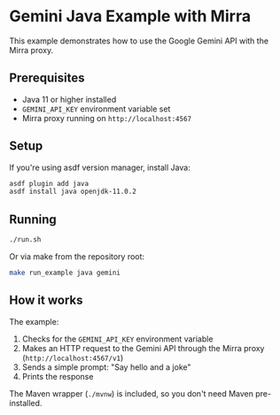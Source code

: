 # Gemini Java Example with Mirra

This example demonstrates how to use the Google Gemini API with the Mirra proxy.

## Prerequisites

- Java 11 or higher installed
- `GEMINI_API_KEY` environment variable set
- Mirra proxy running on `http://localhost:4567`

## Setup

If you're using asdf version manager, install Java:

```bash
asdf plugin add java
asdf install java openjdk-11.0.2
```

## Running

```bash
./run.sh
```

Or via make from the repository root:

```bash
make run_example java gemini
```

## How it works

The example:
1. Checks for the `GEMINI_API_KEY` environment variable
2. Makes an HTTP request to the Gemini API through the Mirra proxy (`http://localhost:4567/v1`)
3. Sends a simple prompt: "Say hello and a joke"
4. Prints the response

The Maven wrapper (`./mvnw`) is included, so you don't need Maven pre-installed.
